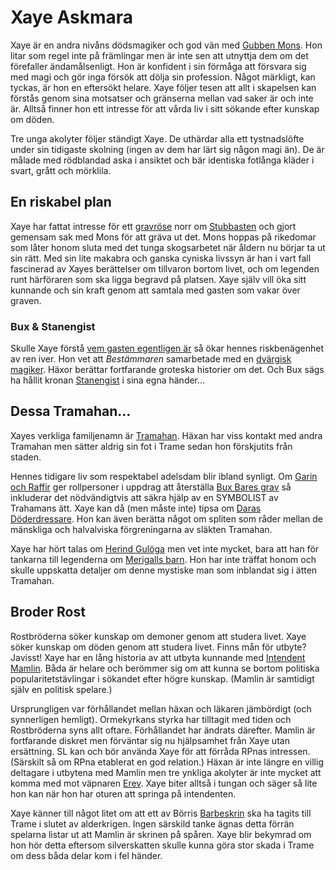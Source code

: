 <title>Xaye Askmara - Gravsådd</title>

# Xaye Askmara

Xaye är en andra nivåns dödsmagiker och god vän med [Gubben Mons](gubben_mons.html). Hon litar som regel inte på främlingar men är inte sen att utnyttja dem om det förefaller ändamålsenligt. Hon är konfident i sin förmåga att försvara sig med magi och gör inga försök att dölja sin profession. Något märkligt, kan tyckas, är hon en eftersökt helare. Xaye följer tesen att allt i skapelsen kan förstås genom sina motsatser och gränserna mellan vad saker är och inte är. Alltså finner hon ett intresse för att vårda liv i sitt sökande efter kunskap om döden.

Tre unga akolyter följer ständigt Xaye. De uthärdar alla ett tystnadslöfte under sin tidigaste skolning (ingen av dem har lärt sig någon magi än). De är målade med rödblandad aska i ansiktet och bär identiska fotlånga kläder i svart, grått och mörklila.

## En riskabel plan

Xaye har fattat intresse för ett [gravröse](gravröset.html) norr om [Stubbasten](stubbasten.html) och gjort gemensam sak med Mons för att gräva ut det. Mons hoppas på rikedomar som låter honom sluta med det tunga skogsarbetet när åldern nu börjar ta ut sin rätt. Med sin lite makabra och ganska cyniska livssyn är han i vart fall fascinerad av Xayes berättelser om tillvaron bortom livet, och om legenden runt härföraren som ska ligga begravd på platsen. Xaye själv vill öka sitt kunnande och sin kraft genom att samtala med gasten som vakar över graven.

### Bux & Stanengist

Skulle Xaye förstå [vem gasten egentligen är](gravröset.html#bux-bare-tramahan) så ökar hennes riskbenägenhet av ren iver. Hon vet att *Bestämmaren* samarbetade med en [dvärgisk magiker](börri_skröjare.html). Häxor berättar fortfarande groteska historier om det. Och Bux sägs ha hållit kronan [Stanengist](legender.html#statengist) i sina egna händer...

## Dessa Tramahan...

Xayes verkliga familjenamn är [Tramahan](släkten_tramahan.html). Häxan har viss kontakt med andra Tramahan men sätter aldrig sin fot i Trame sedan hon förskjutits från staden.

Hennes tidigare liv som respektabel adelsdam blir ibland synligt. Om [Garin och Raffir](kung_göff.html#garin-raffir) ger rollpersoner i uppdrag att återställa [Bux Bares grav](gravröset.html#aterstallning-av-graven) så inkluderar det nödvändigtvis att säkra hjälp av en SYMBOLIST av Trahamans ätt. Xaye kan då (men måste inte) tipsa om [Daras Döderdressare](släkten_tramahan.html#daras-döderdressare). Hon kan även berätta något om spliten som råder mellan de mänskliga och halvalviska förgreningarna av släkten Tramahan.

Xaye har hört talas om [Herind Gulöga](släkten_tramahan.html#herind-gulöga) men vet inte mycket, bara att han för tankarna till legenderna om [Merigalls barn](legender.html#merigall). Hon har inte träffat honom och skulle uppskatta detaljer om denne mystiske man som inblandat sig i ätten Tramahan.

## Broder Rost

Rostbröderna söker kunskap om demoner genom att studera livet. Xaye söker kunskap om döden genom att studera livet. Finns mån för utbyte? Javisst! Xaye har en lång historia av att utbyta kunnande med [Intendent Mamlin](rostbröder.html#intendent-mamlin). Båda är helare och berömmer sig om att kunna se bortom politiska popularitetstävlingar i sökandet efter högre kunskap. (Mamlin är samtidigt själv en politisk spelare.)

Ursprungligen var förhållandet mellan häxan och läkaren jämbördigt (och synnerligen hemligt). Ormekyrkans styrka har tilltagit med tiden och Rostbröderna syns allt oftare. Förhållandet har ändrats därefter. Mamlin är fortfarande diskret men förväntar sig nu hjälpsamhet från Xaye utan ersättning. SL kan och bör använda Xaye för att förråda RPnas intressen. (Särskilt så om RPna etablerat en god relation.) Häxan är inte längre en villig deltagare i utbytena med Mamlin men tre ynkliga akolyter är inte mycket att komma med mot väpnaren [Erev](rostbröder.html#riddare-erev). Xaye biter alltså i tungan och säger så lite hon kan när hon har oturen att springa på intendenten.

Xaye känner till något litet om att ett av Börris [Barbeskrin](börri_skröjare.html#barbeskrinet) ska ha tagits till Trame i slutet av alderkrigen. Ingen särskild tanke ägnas detta förrän spelarna listar ut att Mamlin är skrinen på spåren. Xaye blir bekymrad om hon hör detta eftersom silverskatten skulle kunna göra stor skada i Trame om dess båda delar kom i fel händer.
